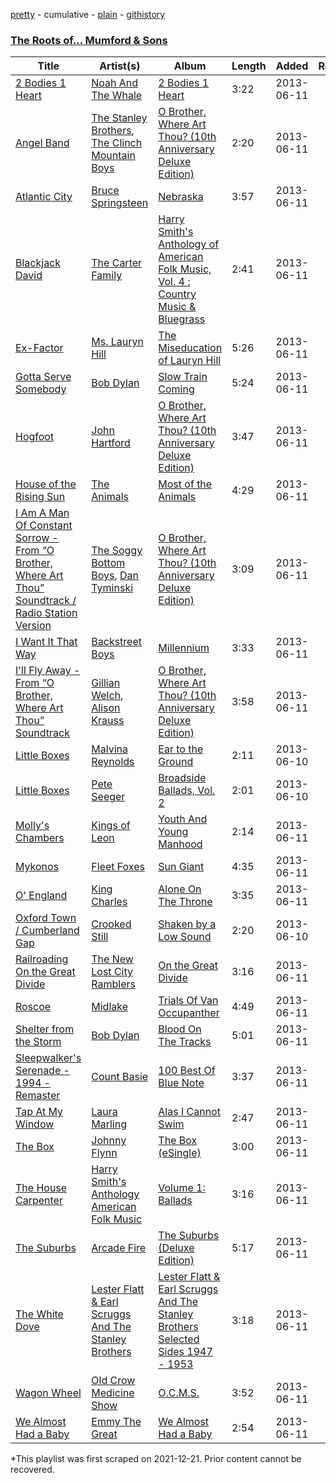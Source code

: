 [pretty](/playlists/pretty/78Afk1ZdGIAwEG8s3hq49D.md) - cumulative - [plain](/playlists/plain/78Afk1ZdGIAwEG8s3hq49D) - [githistory](https://github.githistory.xyz/mackorone/spotify-playlist-archive/blob/main/playlists/plain/78Afk1ZdGIAwEG8s3hq49D)

### [The Roots of..\. Mumford & Sons](https://open.spotify.com/playlist/78Afk1ZdGIAwEG8s3hq49D)

> 

| Title | Artist(s) | Album | Length | Added | Removed |
|---|---|---|---|---|---|
| [2 Bodies 1 Heart](https://open.spotify.com/track/2xr00rvE85c3dRlMXSPTVV) | [Noah And The Whale](https://open.spotify.com/artist/0aeLcja6hKzb7Uz2ou7ulP) | [2 Bodies 1 Heart](https://open.spotify.com/album/1uYKbPOWci8m2dxNgzqpQo) | 3:22 | 2013-06-11 |  |
| [Angel Band](https://open.spotify.com/track/49mBsAS0gRxBaMmYDmVHSR) | [The Stanley Brothers](https://open.spotify.com/artist/0qqGnmHBX2yVvCITRAvuRD), [The Clinch Mountain Boys](https://open.spotify.com/artist/5TRZoBM3xjsgdoTzndsko9) | [O Brother, Where Art Thou? \(10th Anniversary Deluxe Edition\)](https://open.spotify.com/album/7JYYPKD4ZegnnYX00jLWBY) | 2:20 | 2013-06-11 |  |
| [Atlantic City](https://open.spotify.com/track/52c4yFjOE7ftOPXNMEWZrZ) | [Bruce Springsteen](https://open.spotify.com/artist/3eqjTLE0HfPfh78zjh6TqT) | [Nebraska](https://open.spotify.com/album/5YRJeP04qdtdsote9ddteR) | 3:57 | 2013-06-11 |  |
| [Blackjack David](https://open.spotify.com/track/1VkNpSlrOgMpSoJ2LlxNG2) | [The Carter Family](https://open.spotify.com/artist/0FRIWJYklnmsll5M6h4gUL) | [Harry Smith's Anthology of American Folk Music, Vol\. 4 : Country Music & Bluegrass](https://open.spotify.com/album/5k5FdGVlSsptEflHQYfFUp) | 2:41 | 2013-06-11 |  |
| [Ex\-Factor](https://open.spotify.com/track/61AsTu6vfuLieRBzhjskSy) | [Ms\. Lauryn Hill](https://open.spotify.com/artist/2Mu5NfyYm8n5iTomuKAEHl) | [The Miseducation of Lauryn Hill](https://open.spotify.com/album/3KfWAE3Y0JDa7CNo8ovJWu) | 5:26 | 2013-06-11 |  |
| [Gotta Serve Somebody](https://open.spotify.com/track/760420tYNmNjFgi8bWvbop) | [Bob Dylan](https://open.spotify.com/artist/74ASZWbe4lXaubB36ztrGX) | [Slow Train Coming](https://open.spotify.com/album/5k4z33VjpVmkOB18IgOD8E) | 5:24 | 2013-06-11 |  |
| [Hogfoot](https://open.spotify.com/track/5HJ9Szv9Nw5FTdhpEbDkL0) | [John Hartford](https://open.spotify.com/artist/0NAr5zThPfMx26ISgooQK6) | [O Brother, Where Art Thou? \(10th Anniversary Deluxe Edition\)](https://open.spotify.com/album/7JYYPKD4ZegnnYX00jLWBY) | 3:47 | 2013-06-11 |  |
| [House of the Rising Sun](https://open.spotify.com/track/3XC7Jd6SfrQYKZJ6inyRHK) | [The Animals](https://open.spotify.com/artist/3ICflSq6ZgYAIrm2CTkfVP) | [Most of the Animals](https://open.spotify.com/album/0Vhk3dVT59LnhwSHFXLIXA) | 4:29 | 2013-06-11 |  |
| [I Am A Man Of Constant Sorrow \- From “O Brother, Where Art Thou” Soundtrack / Radio Station Version](https://open.spotify.com/track/5K5r4FeU7uGmnplXPaYFZp) | [The Soggy Bottom Boys](https://open.spotify.com/artist/3T0CG1MKkAu9rxA2ezgyLC), [Dan Tyminski](https://open.spotify.com/artist/1eNxt1JI2Bgjl8bPDQ5sG8) | [O Brother, Where Art Thou? \(10th Anniversary Deluxe Edition\)](https://open.spotify.com/album/7JYYPKD4ZegnnYX00jLWBY) | 3:09 | 2013-06-11 |  |
| [I Want It That Way](https://open.spotify.com/track/0HcSC0BbA1H5zwGCr9xCON) | [Backstreet Boys](https://open.spotify.com/artist/5rSXSAkZ67PYJSvpUpkOr7) | [Millennium](https://open.spotify.com/album/5VHIlOEndogNL2zRjhKSBa) | 3:33 | 2013-06-11 |  |
| [I'll Fly Away \- From “O Brother, Where Art Thou” Soundtrack](https://open.spotify.com/track/6lHCRWYUPKE4UnlIgwFZ8s) | [Gillian Welch](https://open.spotify.com/artist/2H5elA2mJKrHmqkN9GSfkz), [Alison Krauss](https://open.spotify.com/artist/5J6L7N6B4nI1M5cwa29mQG) | [O Brother, Where Art Thou? \(10th Anniversary Deluxe Edition\)](https://open.spotify.com/album/7JYYPKD4ZegnnYX00jLWBY) | 3:58 | 2013-06-11 |  |
| [Little Boxes](https://open.spotify.com/track/0dRvjBVCStIlBxOqbhAQ3q) | [Malvina Reynolds](https://open.spotify.com/artist/5fhMeS3lpUqUpTNuAxU2rN) | [Ear to the Ground](https://open.spotify.com/album/3Sse6vFrnjwRIriJaxV38q) | 2:11 | 2013-06-10 |  |
| [Little Boxes](https://open.spotify.com/track/688lDlicMWIrRvOx4U24Hf) | [Pete Seeger](https://open.spotify.com/artist/1P9syEkl41IFowWIJN7ZBY) | [Broadside Ballads, Vol\. 2](https://open.spotify.com/album/5r7gUpFJcHSQbYlxWqq9G3) | 2:01 | 2013-06-10 |  |
| [Molly's Chambers](https://open.spotify.com/track/5n0zgoPE7NJq1E8mbQd4Q6) | [Kings of Leon](https://open.spotify.com/artist/2qk9voo8llSGYcZ6xrBzKx) | [Youth And Young Manhood](https://open.spotify.com/album/51syExDWBagenquHksTwGu) | 2:14 | 2013-06-11 |  |
| [Mykonos](https://open.spotify.com/track/3RVupqMb1zXl8FNG9TlWBZ) | [Fleet Foxes](https://open.spotify.com/artist/4EVpmkEwrLYEg6jIsiPMIb) | [Sun Giant](https://open.spotify.com/album/1THgsJygpeEj3yfXuRm7Bb) | 4:35 | 2013-06-11 |  |
| [O' England](https://open.spotify.com/track/7jsFihrHLSmZLCe5LiSJmj) | [King Charles](https://open.spotify.com/artist/6QKDcdjtwqu4E7rztEUQu5) | [Alone On The Throne](https://open.spotify.com/album/1YFDnY6eMR6SMA71TQaGhq) | 3:35 | 2013-06-11 |  |
| [Oxford Town / Cumberland Gap](https://open.spotify.com/track/5YXWrTkKqXWdYZLxhEWAmk) | [Crooked Still](https://open.spotify.com/artist/7LOJ56d8VmOebynlV01KfU) | [Shaken by a Low Sound](https://open.spotify.com/album/6uFn0hAG96lR9aINZ1N8y8) | 2:20 | 2013-06-10 |  |
| [Railroading On the Great Divide](https://open.spotify.com/track/1H84cRYr4wzEwgFM9PGOE5) | [The New Lost City Ramblers](https://open.spotify.com/artist/4fqd1tgX1D2YESwxzr2cvd) | [On the Great Divide](https://open.spotify.com/album/32TtjN3J92ysh1zh7TaXvt) | 3:16 | 2013-06-11 |  |
| [Roscoe](https://open.spotify.com/track/4hSQI24wzpUMJAfgRk7VqO) | [Midlake](https://open.spotify.com/artist/4YsP5zmteLQ7etNjHAOu30) | [Trials Of Van Occupanther](https://open.spotify.com/album/2GNtpkDJ14MZLYd8Yw6na3) | 4:49 | 2013-06-11 |  |
| [Shelter from the Storm](https://open.spotify.com/track/3y4Uza6K58JXQ7RYya8ZI5) | [Bob Dylan](https://open.spotify.com/artist/74ASZWbe4lXaubB36ztrGX) | [Blood On The Tracks](https://open.spotify.com/album/4WD4pslu83FF6oMa1e19mF) | 5:01 | 2013-06-11 |  |
| [Sleepwalker's Serenade \- 1994 \- Remaster](https://open.spotify.com/track/0IbNaXjHkr0Hnf4ckYkPqX) | [Count Basie](https://open.spotify.com/artist/2jFZlvIea42ZvcCw4OeEdA) | [100 Best Of Blue Note](https://open.spotify.com/album/0lcdc9pUe5p7FQZsOpE3gG) | 3:37 | 2013-06-11 |  |
| [Tap At My Window](https://open.spotify.com/track/71kdhozqdLvFDK8HXYz3lQ) | [Laura Marling](https://open.spotify.com/artist/7B2edU3Q7btJoNsoHCNohM) | [Alas I Cannot Swim](https://open.spotify.com/album/1P3B7c85W4mTXHk0fafGw2) | 2:47 | 2013-06-11 |  |
| [The Box](https://open.spotify.com/track/5hR0H7zOxRp2U1SoMrgwaE) | [Johnny Flynn](https://open.spotify.com/artist/1UQRtt7eHW6Bt4INNTUtb3) | [The Box \(eSingle\)](https://open.spotify.com/album/0QN9uDFgzB3y12K4x42hvI) | 3:00 | 2013-06-11 |  |
| [The House Carpenter](https://open.spotify.com/track/2Q2uWw7JuQ6WxNThfFbsaH) | [Harry Smith's Anthology American Folk Music](https://open.spotify.com/artist/4NeyDyU0NzZFPsOobrWt9V) | [Volume 1: Ballads](https://open.spotify.com/album/1HVrlqVlHGeJAXsXQ55luK) | 3:16 | 2013-06-11 |  |
| [The Suburbs](https://open.spotify.com/track/1M5a4uGEeeptMgQB639oja) | [Arcade Fire](https://open.spotify.com/artist/3kjuyTCjPG1WMFCiyc5IuB) | [The Suburbs \(Deluxe Edition\)](https://open.spotify.com/album/4zJBuQXo92Q7QhA5U4V8kw) | 5:17 | 2013-06-11 |  |
| [The White Dove](https://open.spotify.com/track/53EUvDqpwOOkuFskFMEAKU) | [Lester Flatt & Earl Scruggs And The Stanley Brothers](https://open.spotify.com/artist/77zHknuvy5itcPjmsSbIfa) | [Lester Flatt & Earl Scruggs And The Stanley Brothers Selected Sides 1947 \- 1953](https://open.spotify.com/album/3B41IOO3Qb4bpArs2EFSnO) | 3:18 | 2013-06-11 |  |
| [Wagon Wheel](https://open.spotify.com/track/5GAXoR1hpNquQFcY1qzNFU) | [Old Crow Medicine Show](https://open.spotify.com/artist/4DBi4EYXgiqbkxvWUXUzMi) | [O.C.M.S.](https://open.spotify.com/album/17tsichbTrbV8Wb3WYEXgb) | 3:52 | 2013-06-11 |  |
| [We Almost Had a Baby](https://open.spotify.com/track/7i2QXYXjhJzH0DYzLNGPEK) | [Emmy The Great](https://open.spotify.com/artist/3BniKY9Gw01zy21IDlVhaM) | [We Almost Had a Baby](https://open.spotify.com/album/5d3yebGJFWaCL5BsL58BaW) | 2:54 | 2013-06-11 |  |

\*This playlist was first scraped on 2021-12-21. Prior content cannot be recovered.